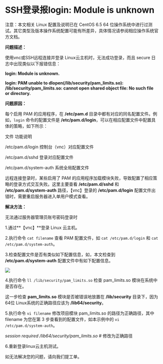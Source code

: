 # SSH登录报login: Module is unknown




注意：本文相关 Linux 配置及说明已在 CentOS 6.5 64 位操作系统中进行过测试。其它类型及版本操作系统配置可能有所差异，具体情况请参阅相应操作系统官方文档。



**问题描述：**

使用vnc或SSH远程连接并登录 Linux云主机时，无法成功登录，而且 secure 日志中出现类似以下报错信息：

**login: Module is unknown.**

**login: PAM unable to dlopen(/lib/security/pam_limits.so): /lib/security/pam_limits.so: cannot open shared object file: No such file or directory.**



**问题原因：**

每个启用 PAM 的应用程序，在 **/etc/pam.d** 目录中都有对应的同名配置文件。例如，`login` 命令的配置文件是 **/etc/pam.d/login**，可以在相应配置文件中配置具体的策略，如下所示：

文件	功能说明

/etc/pam.d/login	控制台（vnc）对应配置文件

/etc/pam.d/sshd	登录对应配置文件

/etc/pam.d/system-auth	系统全局配置文件

远程连接登录时，某些启用了 PAM 的应用程序加载模块失败，导致配置了相应策略的登录方式交互失败。这里主要查看 **/etc/pam.d/sshd** 和 **/etc/pam.d/system-auth** 路径，【vnc】登录的 **/etc/pam.d/login** 配置文件出错时，需要重启服务器进入单用户模式查看。

**解决方法：**

无法通过服务器管理员账号密码登录时

1.通过**【vnc】**登录 Linux 云主机。

2.执行命令 `cat filename` 查看 PAM 配置文件，如 `cat /etc/pam.d/login` 和 `cat /etc/pam.d/system-auth`。

3.检查配置文件是否有类似如下配置信息，如，本文检查到 **/etc/pam.d/system-auth** 配置文件中有如下配置信息。

![](../../../../image/Elastic-Compute/Virtual-Machine/Linux/SSH%E7%99%BB%E5%BD%95%E6%8A%A5loginModule%20is%20unknown01.png)

4.执行命令 `ll /lib/security/pam_limits.so` 检查 pam_limits.so 模块在系统中是否存在。

这一步检查 **pam_limits.so** 模块是否被错误地放置在 **/lib/security** 目录下，因为64位 Linux系统的正确路径应该为 **/lib64/security**。

5.执行命令 `vi filename` 修改项目模块 pam_limits.so 的路径为正确路径，其中 filename 为您在第 3 步查看到的配置文件，如本示例中的 `vi /etc/pam.d/system-auth`。

*session    required     /lib64/security/pam_limits.so*     # 修改为正确路径

6.重新登录linux云主机测试。



如无法解决您的问题，请向我们提工单。

